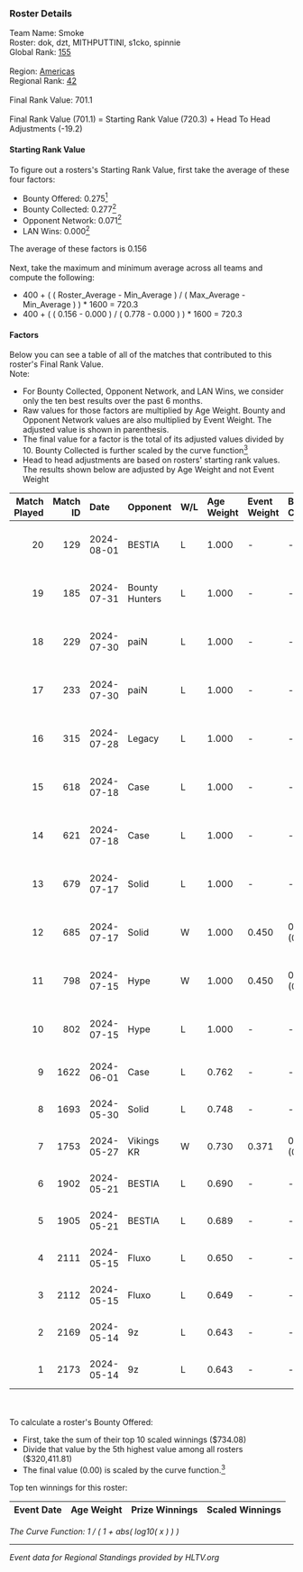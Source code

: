 ### Roster Details<br />
Team Name: Smoke<br />
Roster: dok, dzt, MITHPUTTINI, s1cko, spinnie<br />
Global Rank: [155](../standings_global.md)<br />
<br />
Region: [Americas]( ../standings_americas.md)<br />
Regional Rank: [42]( ../standings_americas.md)<br />
<br />
Final Rank Value:  701.1<br />
<br />
Final Rank Value (701.1) = Starting Rank Value (720.3) + Head To Head Adjustments (-19.2)<br />

#### Starting Rank Value<br />
To figure out a rosters's Starting Rank Value, first take the average of these four factors:<br />
- Bounty Offered: 0.275[<sup>1</sup>](#table2)
- Bounty Collected: 0.277[<sup>2</sup>](#table1)
- Opponent Network: 0.071[<sup>2</sup>](#table1)
- LAN Wins: 0.000[<sup>2</sup>](#table1)

The average of these factors is 0.156<br />
<br />
Next, take the maximum and minimum average across all teams and compute the following:<br />
- 400 + ( ( Roster_Average - Min_Average ) / ( Max_Average - Min_Average ) ) * 1600 = 720.3
- 400 + ( ( 0.156 - 0.000 ) / ( 0.778 - 0.000 ) ) * 1600 = 720.3


#### Factors<br />
Below you can see a table of all of the matches that contributed to this roster's Final Rank Value.<br />
Note:<br />

- For Bounty Collected, Opponent Network, and LAN Wins, we consider only the ten best results over the past 6 months.
- Raw values for those factors are multiplied by Age Weight. Bounty and Opponent Network values are also multiplied by Event Weight. The adjusted value is shown in parenthesis.
- The final value for a factor is the total of its adjusted values divided by 10. Bounty Collected is further scaled by the curve function[<sup>3</sup>](#curveFunction)
- Head to head adjustments are based on rosters' starting rank values. The results shown below are adjusted by Age Weight and not Event Weight
<span id="table1"></span><br />


| Match Played | Match ID | Date       | Opponent       | W/L | Age Weight | Event Weight | Bounty Collected | Opponent Network | LAN Wins  | H2H Adj. | Roster                                |
| -: | -: | :- | :- | :- | :- | :- | :- | :- | :- | -: | :- |
|           20 |      129 | 2024-08-01 | BESTIA         | L   | 1.000      | -            | -                | -                | -         |    -4.95 | dok, dzt, MITHPUTTINI, s1cko, spinnie |
|           19 |      185 | 2024-07-31 | Bounty Hunters | L   | 1.000      | -            | -                | -                | -         |    -6.61 | dok, dzt, MITHPUTTINI, s1cko, spinnie |
|           18 |      229 | 2024-07-30 | paiN           | L   | 1.000      | -            | -                | -                | -         |    -0.72 | dok, dzt, MITHPUTTINI, s1cko, spinnie |
|           17 |      233 | 2024-07-30 | paiN           | L   | 1.000      | -            | -                | -                | -         |    -0.73 | dok, dzt, MITHPUTTINI, s1cko, spinnie |
|           16 |      315 | 2024-07-28 | Legacy         | L   | 1.000      | -            | -                | -                | -         |    -3.83 | dok, dzt, MITHPUTTINI, s1cko, spinnie |
|           15 |      618 | 2024-07-18 | Case           | L   | 1.000      | -            | -                | -                | -         |    -8.13 | dok, dzt, MITHPUTTINI, s1cko, spinnie |
|           14 |      621 | 2024-07-18 | Case           | L   | 1.000      | -            | -                | -                | -         |    -8.71 | dok, dzt, MITHPUTTINI, s1cko, spinnie |
|           13 |      679 | 2024-07-17 | Solid          | L   | 1.000      | -            | -                | -                | -         |   -11.94 | dok, dzt, MITHPUTTINI, s1cko, spinnie |
|           12 |      685 | 2024-07-17 | Solid          | W   | 1.000      | 0.450        | 0.024 (0.011)    | 0.807 (0.363)    | 0 (0.000) |    19.90 | dok, dzt, MITHPUTTINI, s1cko, spinnie |
|           11 |      798 | 2024-07-15 | Hype           | W   | 1.000      | 0.450        | 0.025 (0.011)    | 0.475 (0.214)    | 0 (0.000) |    23.09 | dok, dzt, MITHPUTTINI, s1cko, spinnie |
|           10 |      802 | 2024-07-15 | Hype           | L   | 1.000      | -            | -                | -                | -         |    -7.92 | dok, dzt, MITHPUTTINI, s1cko, spinnie |
|            9 |     1622 | 2024-06-01 | Case           | L   | 0.762      | -            | -                | -                | -         |    -5.90 | dok, dzt, leleo, spinnie, vhz         |
|            8 |     1693 | 2024-05-30 | Solid          | L   | 0.748      | -            | -                | -                | -         |    -6.38 | dok, dzt, leleo, spinnie, vhz         |
|            7 |     1753 | 2024-05-27 | Vikings KR     | W   | 0.730      | 0.371        | 0.008 (0.002)    | 0.490 (0.132)    | 0 (0.000) |    14.64 | beg0d, dok, dzt, spinnie, vhz         |
|            6 |     1902 | 2024-05-21 | BESTIA         | L   | 0.690      | -            | -                | -                | -         |    -3.11 | beg0d, dok, dzt, spinnie, vhz         |
|            5 |     1905 | 2024-05-21 | BESTIA         | L   | 0.689      | -            | -                | -                | -         |    -3.21 | beg0d, dok, dzt, spinnie, vhz         |
|            4 |     2111 | 2024-05-15 | Fluxo          | L   | 0.650      | -            | -                | -                | -         |    -2.08 | beg0d, dok, dzt, spinnie, vhz         |
|            3 |     2112 | 2024-05-15 | Fluxo          | L   | 0.649      | -            | -                | -                | -         |    -2.13 | beg0d, dok, dzt, spinnie, vhz         |
|            2 |     2169 | 2024-05-14 | 9z             | L   | 0.643      | -            | -                | -                | -         |    -0.23 | beg0d, dok, dzt, spinnie, vhz         |
|            1 |     2173 | 2024-05-14 | 9z             | L   | 0.643      | -            | -                | -                | -         |    -0.23 | beg0d, dok, dzt, spinnie, vhz         |

<br />
<span id="table2"></span><br />
To calculate a roster's Bounty Offered:<br />

- First, take the sum of their top 10 scaled winnings ($734.08)
- Divide that value by the 5th highest value among all rosters ($320,411.81)
- The final value (0.00) is scaled by the curve function.[<sup>3</sup>](#curveFunction)

Top ten winnings for this roster:<br />

| Event Date | Age Weight | Prize Winnings | Scaled Winnings |
| :- | -: | :- | :- |


<span id="curveFunction"></span>_The Curve Function: 1 / ( 1 + abs( log10( x ) ) )_<br />

---
_Event data for Regional Standings provided by HLTV.org_<br />
